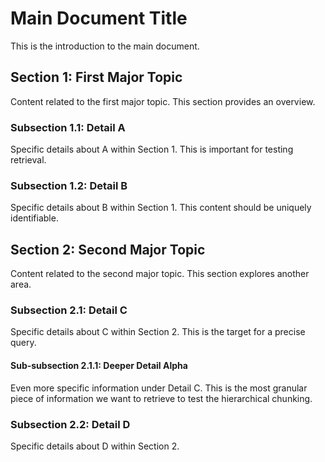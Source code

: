 # Main Document Title

This is the introduction to the main document.

## Section 1: First Major Topic

Content related to the first major topic. This section provides an overview.

### Subsection 1.1: Detail A

Specific details about A within Section 1. This is important for testing retrieval.

### Subsection 1.2: Detail B

Specific details about B within Section 1. This content should be uniquely identifiable.

## Section 2: Second Major Topic

Content related to the second major topic. This section explores another area.

### Subsection 2.1: Detail C

Specific details about C within Section 2. This is the target for a precise query.

#### Sub-subsection 2.1.1: Deeper Detail Alpha

Even more specific information under Detail C. This is the most granular piece of information we want to retrieve to test the hierarchical chunking.

### Subsection 2.2: Detail D

Specific details about D within Section 2.
